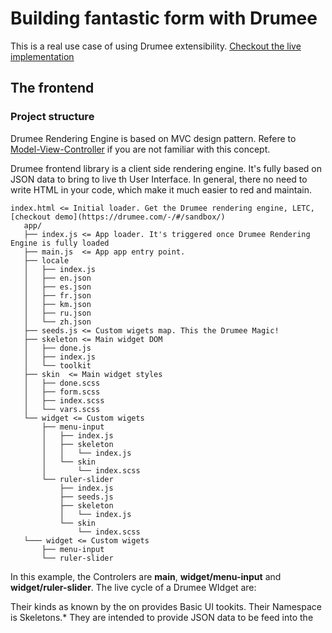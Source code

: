 # Building fantastic form with Drumee

This is a real use case of using Drumee extensibility. [Checkout the live implementation](https://onboarding.drumee.org/onboarding.html)

## The frontend
### Project structure

Drumee Rendering Engine is based on MVC design pattern. Refere to [Model-View-Controller](https://en.wikipedia.org/wiki/Model%E2%80%93view%E2%80%93controller) if you are not familiar with this concept. 

Drumee frontend library is a client side rendering engine. It's fully based on JSON data to bring to live th User Interface. In general, there no need to write HTML in your code, which make it much easier to red and maintain.

```
index.html <= Initial loader. Get the Drumee rendering engine, LETC, [checkout demo](https://drumee.com/-/#/sandbox/)
   app/
   ├── index.js <= App loader. It's triggered once Drumee Rendering Engine is fully loaded
   ├── main.js  <= App app entry point. 
   ├── locale
   │   ├── index.js 
   │   ├── en.json
   │   ├── es.json
   │   ├── fr.json
   │   ├── km.json
   │   ├── ru.json
   │   └── zh.json
   ├── seeds.js <= Custom wigets map. This the Drumee Magic!
   ├── skeleton <= Main widget DOM 
   │   ├── done.js
   │   ├── index.js
   │   └── toolkit
   ├── skin  <= Main widget styles
   │   ├── done.scss
   │   ├── form.scss
   │   ├── index.scss
   │   └── vars.scss
   └── widget <= Custom wigets
       ├── menu-input
       │   ├── index.js
       │   ├── skeleton
       │   │   └── index.js
       │   └── skin
       │       └── index.scss
       └── ruler-slider
           ├── index.js
           ├── seeds.js
           ├── skeleton
           │   └── index.js
           └── skin
               └── index.scss
   └─── widget <= Custom wigets
       ├── menu-input
       └── ruler-slider

```

In this example, the Controlers are **main**, **widget/menu-input** and **widget/ruler-slider**.
The live cycle of a Drumee WIdget are:

Their kinds as known by the 
 on provides Basic UI tookits. Their Namespace is Skeletons.* They are intended to provide JSON data to be feed into the  
